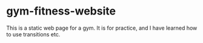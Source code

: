 # gym-fitness-website
This is a static web page for a gym. It is for practice, and I have learned how to use transitions etc.
